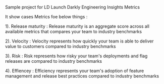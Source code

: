 Sample project for LD
Launch Darkly Engineering Insights Metrics

It show cases Metrics foe below things :

1). Release maturity : Release maturity is an aggregate score across all available metrics that compares your team to industry benchmarks

2). Velocity : Velocity represents how quickly your team is able to deliver value to customers compared to industry benchmarks

3). Risk : Risk represents how risky your team's deployments and flag releases are compared to industry benchmarks

4). Effiencey : Efficiency represents your team's adoption of feature management and release best practices compared to industry benchmarks

